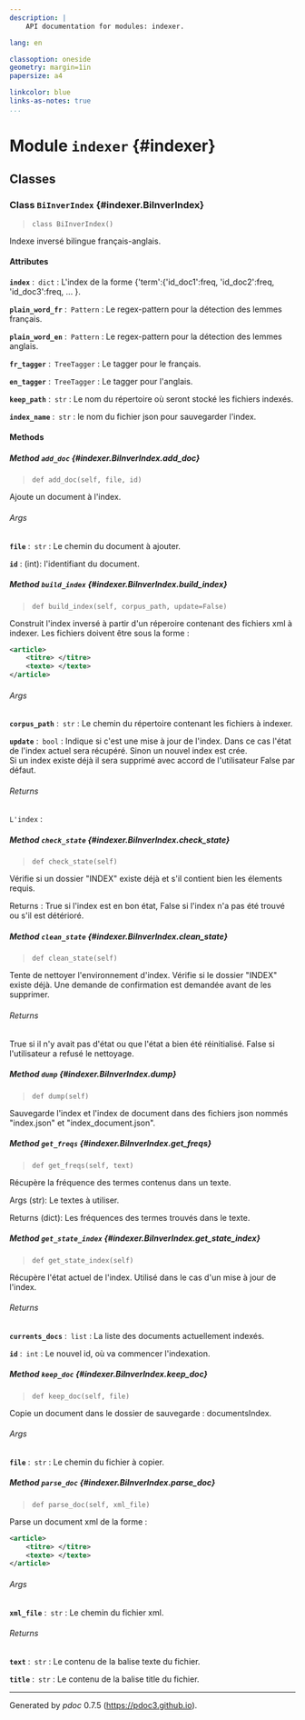 ```yaml
---
description: |
    API documentation for modules: indexer.

lang: en

classoption: oneside
geometry: margin=1in
papersize: a4

linkcolor: blue
links-as-notes: true
...
```



    
# Module `indexer` {#indexer}








    
## Classes


    
### Class `BiInverIndex` {#indexer.BiInverIndex}



> `class BiInverIndex()`


Indexe inversé bilingue français-anglais.


#### Attributes

**`index`** :&ensp;`dict`
:   L'index de la forme {'term':{'id_doc1':freq, 'id_doc2':freq, 'id_doc3':freq, ... }.


**`plain_word_fr`** :&ensp;`Pattern`
:   Le regex-pattern pour la détection des lemmes français.


**`plain_word_en`** :&ensp;`Pattern`
:   Le regex-pattern pour la détection des lemmes anglais.


**`fr_tagger`** :&ensp;`TreeTagger`
:   Le tagger pour le français.


**`en_tagger`** :&ensp;`TreeTagger`
:   Le tagger pour l'anglais.


**`keep_path`** :&ensp;`str`
:   Le nom du répertoire où seront stocké les fichiers indexés.


**`index_name`** :&ensp;`str`
:   le nom du fichier json pour sauvegarder l'index.









    
#### Methods


    
##### Method `add_doc` {#indexer.BiInverIndex.add_doc}



    
> `def add_doc(self, file, id)`


Ajoute un document à l'index.


###### Args

**`file`** :&ensp;`str`
:   Le chemin du document à ajouter.


**`id`**
:   (int): l'identifiant du document.



    
##### Method `build_index` {#indexer.BiInverIndex.build_index}



    
> `def build_index(self, corpus_path, update=False)`


Construit l'index inversé à partir 
d'un réperoire contenant des fichiers xml à indexer.
Les fichiers doivent être sous la forme :
```xml
<article>
    <titre> </titre>
    <texte> </texte>
</article>
```

###### Args

**`corpus_path`** :&ensp;`str`
:   Le chemin du répertoire contenant les fichiers à indexer.


**`update`** :&ensp;`bool`
:   Indique si c'est une mise à jour de l'index. 
            Dans ce cas l'état de l'index actuel sera récupéré. 
            Sinon un nouvel index est crée.  
            Si un index existe déjà il sera supprimé avec accord de l'utilisateur
            False par défaut.  



###### Returns

`L'index`
:   &nbsp;



    
##### Method `check_state` {#indexer.BiInverIndex.check_state}



    
> `def check_state(self)`


Vérifie si un dossier "INDEX" existe déjà et s'il contient bien les élements requis.

Returns : 
    True si l'index est en bon état, False si l'index n'a pas été trouvé ou s'il est détérioré.


    
##### Method `clean_state` {#indexer.BiInverIndex.clean_state}



    
> `def clean_state(self)`


Tente de nettoyer l'environnement d'index. 
Vérifie si le dossier "INDEX" existe déjà.
Une demande de confirmation est demandée avant de les supprimer.


###### Returns

True si il n'y avait pas d'état ou que l'état a bien été réinitialisé. False si l'utilisateur a refusé le nettoyage.


    
##### Method `dump` {#indexer.BiInverIndex.dump}



    
> `def dump(self)`


Sauvegarde l'index et l'index de document dans des fichiers json 
nommés "index.json" et "index_document.json".


    
##### Method `get_freqs` {#indexer.BiInverIndex.get_freqs}



    
> `def get_freqs(self, text)`


Récupère la fréquence des termes contenus dans un texte.

Args (str):
    Le textes à utiliser.

Returns (dict):
    Les fréquences des termes trouvés dans le texte.


    
##### Method `get_state_index` {#indexer.BiInverIndex.get_state_index}



    
> `def get_state_index(self)`


Récupère l'état actuel de l'index.
Utilisé dans le cas d'un mise à jour de l'index.


###### Returns

**`currents_docs`** :&ensp;`list`
:   La liste des documents actuellement indexés.


**`id`** :&ensp;`int`
:   Le nouvel id, où va commencer l'indexation.



    
##### Method `keep_doc` {#indexer.BiInverIndex.keep_doc}



    
> `def keep_doc(self, file)`


Copie un document dans le dossier de sauvegarde :
documentsIndex.


###### Args

**`file`** :&ensp;`str`
:   Le chemin du fichier à copier.



    
##### Method `parse_doc` {#indexer.BiInverIndex.parse_doc}



    
> `def parse_doc(self, xml_file)`


Parse un document xml de la forme :
```xml
<article>
    <titre> </titre>
    <texte> </texte>
</article>
```


###### Args

**`xml_file`** :&ensp;`str`
:   Le chemin du fichier xml.



###### Returns

**`text`** :&ensp;`str`
:   Le contenu de la balise texte du fichier.


**`title`** :&ensp;`str`
:   Le contenu de la balise title du fichier.




-----
Generated by *pdoc* 0.7.5 (<https://pdoc3.github.io>).
